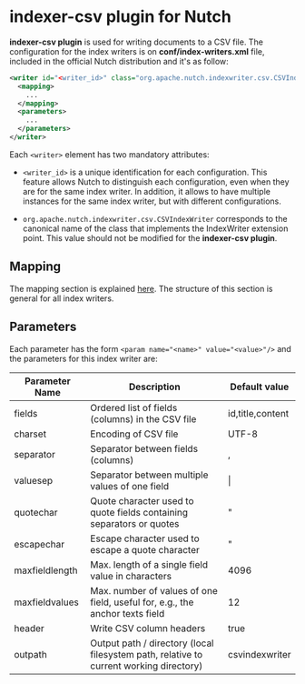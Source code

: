 indexer-csv plugin for Nutch 
============================

**indexer-csv plugin** is used for writing documents to a CSV file. The configuration for the index writers is on **conf/index-writers.xml** file, included in the official Nutch distribution and it's as follow:

```xml
<writer id="<writer_id>" class="org.apache.nutch.indexwriter.csv.CSVIndexWriter">
  <mapping>
    ...
  </mapping>
  <parameters>
    ...
  </parameters>   
</writer>
```

Each `<writer>` element has two mandatory attributes:

* `<writer_id>` is a unique identification for each configuration. This feature allows Nutch to distinguish each configuration, even when they are for the same index writer. In addition, it allows to have multiple instances for the same index writer, but with different configurations.

* `org.apache.nutch.indexwriter.csv.CSVIndexWriter` corresponds to the canonical name of the class that implements the IndexWriter extension point. This value should not be modified for the **indexer-csv plugin**.

## Mapping

The mapping section is explained [here](https://wiki.apache.org/nutch/IndexWriters#Mapping_section). The structure of this section is general for all index writers.

## Parameters

Each parameter has the form `<param name="<name>" value="<value>"/>` and the parameters for this index writer are:

Parameter Name | Description | Default value
--|--|--
fields | Ordered list of fields (columns) in the CSV file | id,title,content
charset | Encoding of CSV file | UTF-8
separator | Separator between fields (columns) | ,
valuesep | Separator between multiple values of one field | \|
quotechar | Quote character used to quote fields containing separators or quotes | &quot;
escapechar | Escape character used to escape a quote character | &quot;
maxfieldlength | Max. length of a single field value in characters | 4096
maxfieldvalues | Max. number of values of one field, useful for, e.g., the anchor texts field | 12
header | Write CSV column headers | true
outpath | Output path / directory (local filesystem path, relative to current working directory) | csvindexwriter
